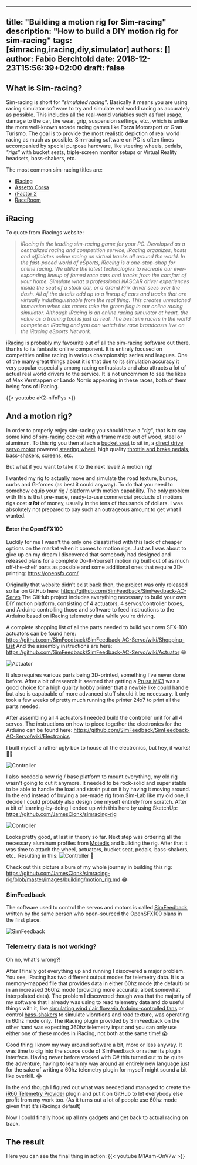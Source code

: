
---
title: "Building a motion rig for Sim-racing"
description: "How to build a DIY motion rig for sim-racing"
tags: [simracing,iracing,diy,simulator]
authors: []
author: Fabio Berchtold
date: 2018-12-23T15:56:39+02:00
draft: false
---

## What is Sim-racing?

Sim-racing is short for *"simulated racing"*. Basically it means you are using racing simulator software to try and simulate real world racing as accurately as possible. This includes all the real-world variables such as fuel usage, damage to the car, tire wear, grip, suspension settings, etc., which is unlike the more well-known arcade racing games like Forza Motorsport or Gran Turismo. The goal is to provide the most realistic depiction of real world racing as much as possible. Sim-racing software on PC is often times accompanied by special purpose hardware, like steering wheels, pedals, *"rigs"* with bucket seats, triple-screen monitor setups or Virtual Reality headsets, bass-shakers, etc.

The most common sim-racing titles are:
- [iRacing](https://en.wikipedia.org/wiki/IRacing)
- [Assetto Corsa](https://en.wikipedia.org/wiki/Assetto_Corsa)
- [rFactor 2](https://en.wikipedia.org/wiki/RFactor_2)
- [RaceRoom](https://en.wikipedia.org/wiki/RaceRoom)

## iRacing

To quote from iRacings website:
> *iRacing is the leading sim-racing game for your PC. Developed as a centralized racing and competition service, iRacing organizes, hosts and officiates online racing on virtual tracks all around the world. In the fast-paced world of eSports, iRacing is a one-stop-shop for online racing. We utilize the latest technologies to recreate our ever-expanding lineup of famed race cars and tracks from the comfort of your home. Simulate what a professional NASCAR driver experiences inside the seat of a stock car, or a Grand Prix driver sees over the dash. All of the details add up to a lineup of cars and tracks that are virtually indistinguishable from the real thing. This creates unmatched immersion when sim racers take the green flag in our online racing simulator. Although iRacing is an online racing simulator at heart, the value as a training tool is just as real. The best sim racers in the world compete on iRacing and you can watch the race broadcasts live on the iRacing eSports Network.*

[iRacing](https://www.iracing.com/) is probably my favourite out of all the sim-racing software out there, thanks to its fantastic online component. It is entirely focused on competitive online racing in various championship series and leagues. One of the many great things about it is that due to its simulation accuracy it very popular especially among racing enthusiasts and also attracts a lot of actual real world drivers to the service. It is not uncommon to see the likes of Max Verstappen or Lando Norris appearing in these races, both of them being fans of iRacing.

{{< youtube aK2-nlfnPys >}}

## And a motion rig?

In order to properly enjoy sim-racing you should have a *"rig"*, that is to say some kind of [sim-racing cockpit](https://sim-lab.eu/) with a frame made out of wood, steel or aluminum. To this rig you then attach a [bucket seat](https://www.sparco-official.com/en/rev-rev-ii.html) to sit in, a [direct drive servo motor](https://simracingcockpit.com/direct-drive-wheels/) powered [steering wheel](https://www.ascher-racing.com/shop/f64-usb-v2/), high quality [throttle and brake pedals](https://heusinkveld.com/shop/sim-pedals/sim-pedals-sprint/), bass-shakers, screens, etc.

But what if you want to take it to the next level? A motion rig!

I wanted my rig to actually move and simulate the road texture, bumps, curbs and G-forces (as best it could anyway). To do that you need to somehow equip your rig / platform with motion capability. The only problem with this is that pre-made, ready-to-use commercial products of motions rigs cost ***a lot*** of money, usually in the tens of thousands of dollars. I was absolutely not prepared to pay such an outrageous amount to get what I wanted.

#### Enter the OpenSFX100

Luckily for me I wasn't the only one dissatisfied with this lack of cheaper options on the market when it comes to motion rigs. Just as I was about to give up on my dream I discovered that somebody had designed and released plans for a complete Do-It-Yourself motion rig built out of as much off-the-shelf parts as possible and some additional ones that require 3D-printing: https://opensfx.com/

Originally that website didn't exist back then, the project was only released so far on GitHub here: https://github.com/SimFeedback/SimFeedback-AC-Servo
The GitHub project includes everything necessary to build your own DIY motion platform, consisting of 4 actuators, 4 servos/controller boxes, and Arduino controlling those and software to feed instructions to the Arduino based on iRacing telemetry data while you're driving.

A complete shopping list of all the parts needed to build your own SFX-100 actuators can be found here: https://github.com/SimFeedback/SimFeedback-AC-Servo/wiki/Shopping-List
And the assembly instructions are here: https://github.com/SimFeedback/SimFeedback-AC-Servo/wiki/Actuator 😀 

![Actuator](https://raw.githubusercontent.com/JamesClonk/simracing-rig/master/images/building/59_FoVcSXn.jpeg)

It also requires various parts being 3D-printed, something I've never done before. After a bit of research it seemed that getting a [Prusa MK3](https://www.prusa3d.com/) was a good choice for a high quality hobby printer that a newbie like could handle but also is capabable of more advanced stuff should it be necessary. It only took a few weeks of pretty much running the printer 24x7 to print all the parts needed. 

After assembling all 4 actuators I needed build the controller unit for all 4 servos. The instructions on how to piece together the electronics for the Arduino can be found here: https://github.com/SimFeedback/SimFeedback-AC-Servo/wiki/Electronics

I built myself a rather ugly box to house all the electronics, but hey, it works! 🤷‍♂️

![Controller](https://raw.githubusercontent.com/JamesClonk/simracing-rig/master/images/building/66_TxrYSBe.jpeg)

I also needed a new rig / base platform to mount everything, my old rig wasn't going to cut it anymore. It needed to be rock-solid and super stable to be able to handle the load and strain put on it by having it moving around. In the end instead of buying a pre-made rig from Sim-Lab like my old one, I decide I could probably also design one myself entirely from scratch. After a bit of learning-by-doing I ended up with this here by using SketchUp: https://github.com/JamesClonk/simracing-rig

![Controller](https://raw.githubusercontent.com/JamesClonk/simracing-rig/master/images/SimRig_Edition_2018_03.jpg)

Looks pretty good, at last in theory so far. Next step was ordering all the necessary aluminum profiles from [Motedis](https://www.motedis.com) and building the rig.
After that it was time to attach the wheel, actuators, bucket seat, pedals, bass-shakers, etc.. Resulting in this: 
![Controller](https://raw.githubusercontent.com/JamesClonk/simracing-rig/master/images/building/80_OonHZ2H.jpeg)
🤩

Check out this picture album of my whole journey in building this rig: https://github.com/JamesClonk/simracing-rig/blob/master/images/building/motion_rig.md 😂

### SimFeedback

The software used to control the servos and motors is called [SimFeedback](https://github.com/SimFeedback/SimFeedback-AC-Servo), written by the same person who open-sourced the OpenSFX100 plans in the first place.

![SimFeedback](/images/simfeedback.png)

### Telemetry data is not working?

Oh no, what's wrong?!

After I finally got everything up and running I discovered a major problem. You see, iRacing has two different output modes for telemetry data. It is a memory-mapped file that provides data in either 60hz mode (the default) or in an increased 360hz mode (providing more accurate, albeit somewhat interpolated data). The problem I discovered though was that the majority of my software that I already was using to read telemetry data and do useful things with it, like [simulating wind / air flow via Arduino-controlled fans](https://www.youtube.com/watch?v=7fEaeoBWdHo) or control [bass-shakers](https://thebuttkicker.com/buttkicker-lfe/) to simulate vibrations and road texture, was operating in 60hz mode only. The iRacing plugin provided by SimFeedback on the other hand was expecting 360hz telemetry input and you can only use either one of these modes in iRacing, not both at the same time! 😱

Good thing I know my way around software a bit, more or less anyway. 
It was time to dig into the source code of SimFeedback or rather its plugin interface. Having never before worked with C# this turned out to be quite the adventure, having to learn my way around an entirely new language just for the sake of writing a 60hz telemetry plugin for myself might sound a bit like overkill. 😂

In the end though I figured out what was needed and managed to create the [iR60 Telemetry Provider](https://github.com/JamesClonk/iR60TelemetryProvider) plugin and put it on GitHub to let everybody else profit from my work too. (As it turns out a lot of people use 60hz mode given that it's iRacings default)

Now I could finally hook up all my gadgets and get back to actual racing on track.

## The result

Here you can see the final thing in action:
{{< youtube M1Aam-OnV7w >}}

